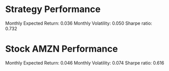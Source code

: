 # Strategy Performance
Monthly Expected Return: 0.036
Monthly Volatility: 0.050
Sharpe ratio: 0.732
# Stock AMZN Performance
Monthly Expected Return: 0.046
Monthly Volatility: 0.074
Sharpe ratio: 0.616
